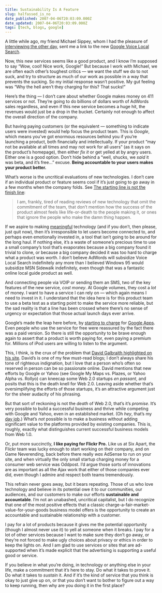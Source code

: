 ```yaml
---
title: Sustainability Is A Feature
slug: halfassed_is_no
date_published: 2007-04-06T20:03:09.000Z
date_updated: 2007-04-06T20:03:09.000Z
tags: [tech, blogs, google]
---
```


A little while ago, my friend Michael Sippey, whom I had the pleasure of [interviewing the other day](http://www.sixapart.com/about/news/2007/04/michael_sippey.html), sent me a link to the new [Google Voice Local Search](http://labs.google.com/goog411/).

Now, this new services seems like a good product, and I know I’m supposed to say “Wow, cool! Nice work, Google!” But because I work with Michael, we are often each other’s toughest critics — we want the stuff we do to not suck, and try to structure as much of our work as possible in a way that prevents the sucking. So my initial response wasn’t positive. My gut feeling was “Why the hell aren’t they charging for this? That sucks!”

Here’s the thing — I don’t care about whether Google makes money on 411 services or not. They’re going to do billions of dollars worth of AdWords sales regardless, and even if this new service becomes a huge hit, the revenues would just be a drop in the bucket. Certainly not enough to affect the overall direction of the company.

But having paying customers (or the equivalent — something to indicate users were invested) would help focus the product team. This is *Google*, which means you’ve got enormous resources behind you if you’re launching a product, both financially and intellectually. If your product “may not be available at all times and may not work for all users” (as it says on the product’s homepage), then either *fix it* or get yelled at by angry users. Either one is a good option. Don’t hide behind a “well, shucks, we *said* it was beta, and it’s free…” excuse. **Being accountable to your users makes your product better.**

What’s worse is the uncritical evaluations of new technologies. I don’t care if an individual product or feature seems cool if it’s just going to go away in a few months when the company folds. See [The starting line is not the finish line](http://www.dashes.com/anil/2006/11/27/the_starting_li):

> I am, frankly, tired of reading reviews of new technology that omit the commitment of the team, that don’t mention how the success of the product almost feels like life-or-death to the people making it, or ones that ignore the people who make the damn thing happen.

If we aspire to making [meaningful](http://www.dashes.com/anil/2006/07/05/making_somethin) technology (and if you don’t, then please, just quit now), then it’s irresponsible to let users become connected to, and perhaps even emotionally invested in, a tool that isn’t going to be around for the long haul. If nothing else, it’s a waste of someone’s precious time to use a small company’s tool that’s evaporates because a big company found it trivial to clone, or because a big company decided it was too hard to charge what a product was worth. I don’t believe AdWords will subsidize Voice Local Search indefinitely any more than I believed Windows 95 would subsidize MSN Sidewalk indefinitely, even though that was a fantastic online local guide product as well.

And connecting people via VOIP or sending them an SMS, two of the key features of the new service, *cost money*. At Google volumes, they cost a *lot* of money. I want to have a service I can rely on — which again means I need to invest in it. I understand that the idea here is for this product team to use a beta test as a starting point to make the service more reliable, but the sad reality is that a line has been crossed where there’s no sense of urgency or expectation that those actual launch days ever arrive.

Google’s made the leap here before, by [starting to charge](http://www.google.com/a/help/intl/en/admins/editions_spe.html) for [Google Apps](http://www.dashes.com/anil/2006/08/28/google_office_g). Even people who use the service for free were reassured by the fact there was a paid version. So there is still the opportunity to be brave enough again to assert that a product is worth paying for, even paying a premium for. Millions of iPod users are willing to listen to the argument.

This, I think, is the crux of the problem that [David Galbraith highlighted on his site](http://www.davidgalbraith.org/archives/001249.html#001249). David’s is one of my few must-read blogs; I don’t always share his tone of righteous indignation, but I love that a person who’s often so reserved in person can be so passionate online. David mentions that new efforts by Google or Yahoo (see Google My Maps vs. Plazes, or Yahoo Alpha vs. Rollyo) can kneecap some Web 2.0 startups *en passant*, and posits that this is the death knell for Web 2.0. Leaving aside whether that’s oversimplifying the efforts of those startups, it’s an attractive argument just for the sheer audacity of his phrasing.

But that sort of reckoning is not the *death* of Web 2.0, that’s it’s *promise*. It’s very possible to build a successful business and thrive while competing with Google and Yahoo, even in an established market. (Oh *hey*, that’s my [day job](http://www.sixapart.com/).) What’s *not* possible is to make a business without adding significant value to the platforms provided by existing companies. This is, roughly, exactly what distinguishes current successful business models from Web 1.0.

Or, put more succinctly, **I like paying for Flickr Pro.** Like us at Six Apart, the Flickr team was lucky enough to start working on their company, and on Game Neverending, back before there really *was* AdSense to run on your site, and when virtually the only small startup charging money for a consumer web service was Oddpost. I’d argue those sorts of innovations are as important as all the Ajax work that either of those companies ever did, even though I admire and respect both teams tremendously.

This refrain never goes away, but it bears repeating. Those of us who love technology and believe in its potential owe it to our communities, our audiences, and our customers to make our efforts **sustainable and accountable**. I’m not an unabashed, uncritical capitalist, but I do recognize that one of the most positive effects that a classic charge-a-fair-market-value-for-your-goods business model offers is the opportunity to create an accountable and sustainable relationship with a customer.

I pay for a lot of products because it gives me the potential opportunity (though I almost never use it) to yell at someone when it breaks. I pay for a lot of other services because I want to make sure they don’t go away, or they’re not forced to make ugly choices about privacy or ethics in order to keep the lights on. And I am glad to use services or sites that are ad-supported when it’s made explicit that the advertising is supporting a useful good or service.

If you believe in what you’re doing, in technology or anything else in your life, make a commitment that it’s here to stay. Do what it takes to prove it. Do what it takes to *sustain* it. And if it’s the kind of service that you think is okay to just give up on, or that you don’t want to bother to figure out a way to keep running, then why are you doing it in the first place?
